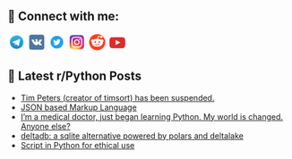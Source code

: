 ## 🔎 Connect with me:
[<img src="https://github.com/bullbesh/bullbesh/blob/main/images/Telegram.png" width="32" height="32" />](https://t.me/bullbesh)
[<img src="https://github.com/bullbesh/bullbesh/blob/main/images/VK.png" width="32" height="32" />](https://vk.com/bullbesh)
[<img src="https://github.com/bullbesh/bullbesh/blob/main/images/Twitter.png" width="32" height="32" />](https://twitter.com/bullbesh1)
[<img src="https://github.com/bullbesh/bullbesh/blob/main/images/Instagram.png" width="32" height="32" />](https://www.instagram.com/bullbesh)
[<img src="https://github.com/bullbesh/bullbesh/blob/main/images/Reddit.png" width="32" height="32" />](https://www.reddit.com/user/bullbesh)
[<img src="https://github.com/bullbesh/bullbesh/blob/main/images/YouTube.png" width="32" height="32" />](https://www.youtube.com/channel/UCtfjRs6uzgq5mfm8S06WTcg)

## 📕 Latest r/Python Posts
<!-- BLOG-POST-LIST:START -->
- [Tim Peters &lpar;creator of timsort&rpar; has been suspended.](https://www.reddit.com/r/Python/comments/1eqn8z7/tim_peters_creator_of_timsort_has_been_suspended/)
- [JSON based Markup Language](https://www.reddit.com/r/Python/comments/1eqmvq9/json_based_markup_language/)
- [I’m a medical doctor, just began learning Python. My world is changed. Anyone else?](https://www.reddit.com/r/Python/comments/1eqm7he/im_a_medical_doctor_just_began_learning_python_my/)
- [deltadb: a sqlite alternative powered by polars and deltalake](https://www.reddit.com/r/Python/comments/1eqlgvw/deltadb_a_sqlite_alternative_powered_by_polars/)
- [Script in Python for ethical use](https://www.reddit.com/r/Python/comments/1eqjhib/script_in_python_for_ethical_use/)
<!-- BLOG-POST-LIST:END -->
